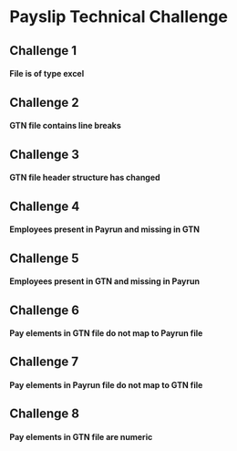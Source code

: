 # Payslip Technical Challenge


## Challenge 1

#### File is of type excel

## Challenge 2

#### GTN file contains line breaks

## Challenge 3

#### GTN file header structure has changed

## Challenge 4

#### Employees present in Payrun and missing in GTN

## Challenge 5

#### Employees present in GTN and missing in Payrun

## Challenge 6

#### Pay elements in GTN file do not map to Payrun file

## Challenge 7

#### Pay elements in Payrun file do not map to GTN file

## Challenge 8

#### Pay elements in GTN file are numeric

